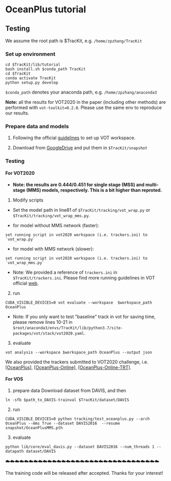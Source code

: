 # OceanPlus tutorial
## Testing

We assume the root path is $TracKit, e.g. `/home/zpzhang/TracKit`

### Set up environment

```
cd $TracKit/lib/tutorial
bash install.sh $conda_path TracKit
cd $TracKit
conda activate TracKit
python setup.py develop
```
`$conda_path` denotes your anaconda path, e.g. `/home/zpzhang/anaconda3`


**Note:**  all the results for VOT2020 in the paper (including other methods) are performed with `vot-toolkit=0.2.0`. Please use the same env to reproduce our results.


### Prepare data and models

1. Following the official [guidelines](https://www.votchallenge.net/howto/tutorial_python.html) to set up VOT workspace.

2. Download from [GoogleDrive](https://drive.google.com/drive/folders/1_uagYRFpQmYoWAc0oeiAY49gHwQxztrN?usp=sharing) and put them in `$TracKit/snapshot`


### Testing

#### For VOT2020

- **Note: the results are 0.444/0.451 for single stage (MSS) and multi-stage (MMS) models, respectively. This is a bit higher than reproted.**

1. Modify scripts

- Set the model path in line81 of `$TracKit/tracking/vot_wrap.py` or `$TracKit/tracking/vot_wrap_mms.py`.

- for model without MMS network (faster): 
```
set running script in vot2020 workspace (i.e. trackers.ini) to `vot_wrap.py`
```
- for model with MMS network (slower):
```
set running script in vot2020 workspace (i.e. trackers.ini) to `vot_wrap_mms.py`
```
- Note: We provided a reference of `trackers.ini` in `$TracKit/trackers.ini`. Please find more running guidelines in VOT official [web](https://www.votchallenge.net/howto/tutorial_python.html).

2. run
```
CUDA_VISIBLE_DEVICES=0 vot evaluate --workspace  $workspace_path OceanPlus
```
- Note: If you only want to test "baseline" track in vot for saving time, please remove lines 10-21 in `$root/anaconda3/envs/TracKit/lib/python3.7/site-packages/vot/stack/vot2020.yaml`.


3. evaluate
```
vot analysis --workspace $workspace_path OceanPlus --output json
```


We also provided the trackers submitted to VOT2020 challenge, i.e. [[OceanPlus]](https://drive.google.com/file/d/1DNDZshPed_fcl1DB2lKiOU1bjYC_dxtp/view?usp=sharing), [[OceanPlus-Online]](https://drive.google.com/file/d/1UahJTVPfV0gcqKlBEFc6nwIaqNhyjKQQ/view?usp=sharing), [[OceanPlus-Online-TRT]](https://drive.google.com/file/d/1pdrgyx6XKzN4b3Cyplnr5bcB4TilRS1y/view?usp=sharing).

#### For VOS
1. prepare data
Download dataset from DAVIS, and then
```
ln -sfb $path_to_DAVIS-trainval $TracKit/dataset/DAVIS
```

2. run
```
CUDA_VISIBLE_DEVICES=0 python tracking/test_oceanplus.py --arch OceanPlus --mms True --dataset DAVIS2016  --resume snapshot/OceanPlusMMS.pth 
```

3. evaluate
```
python lib/core/eval_davis.py --dataset DAVIS2016 --num_threads 1 --datapath dataset/DAVIS
```

:cloud::cloud::cloud::cloud::cloud::cloud::cloud::cloud::cloud::cloud::cloud::cloud::cloud::cloud::cloud::cloud::cloud::cloud::cloud::cloud::cloud::cloud::cloud::cloud::cloud::cloud::cloud::cloud::cloud::cloud::cloud::cloud::cloud:

The training code will be released after accepted. Thanks for your interest!
 

